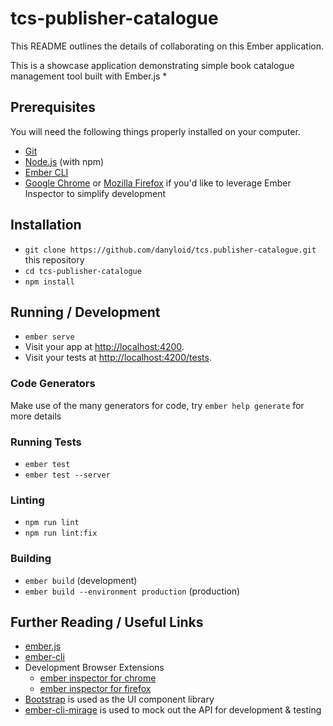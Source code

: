 # tcs-publisher-catalogue

This README outlines the details of collaborating on this Ember application.

This is a showcase application demonstrating simple book catalogue management tool built with Ember.js
* 

## Prerequisites

You will need the following things properly installed on your computer.

* [Git](https://git-scm.com/)
* [Node.js](https://nodejs.org/) (with npm)
* [Ember CLI](https://cli.emberjs.com/release/)
* [Google Chrome](https://google.com/chrome/) or [Mozilla Firefox](https://www.mozilla.org/en-US/firefox/) if you'd like to leverage Ember Inspector to simplify development

## Installation

* `git clone https://github.com/danyloid/tcs.publisher-catalogue.git` this repository
* `cd tcs-publisher-catalogue`
* `npm install`

## Running / Development

* `ember serve`
* Visit your app at [http://localhost:4200](http://localhost:4200).
* Visit your tests at [http://localhost:4200/tests](http://localhost:4200/tests).

### Code Generators

Make use of the many generators for code, try `ember help generate` for more details

### Running Tests

* `ember test`
* `ember test --server`

### Linting

* `npm run lint`
* `npm run lint:fix`

### Building

* `ember build` (development)
* `ember build --environment production` (production)

## Further Reading / Useful Links

* [ember.js](https://emberjs.com/)
* [ember-cli](https://cli.emberjs.com/release/)
* Development Browser Extensions
  * [ember inspector for chrome](https://chrome.google.com/webstore/detail/ember-inspector/bmdblncegkenkacieihfhpjfppoconhi)
  * [ember inspector for firefox](https://addons.mozilla.org/en-US/firefox/addon/ember-inspector/)
* [Bootstrap](https://getbootstrap.com/) is used as the UI component library
* [ember-cli-mirage](https://www.ember-cli-mirage.com/) is used to mock out the API for development & testing